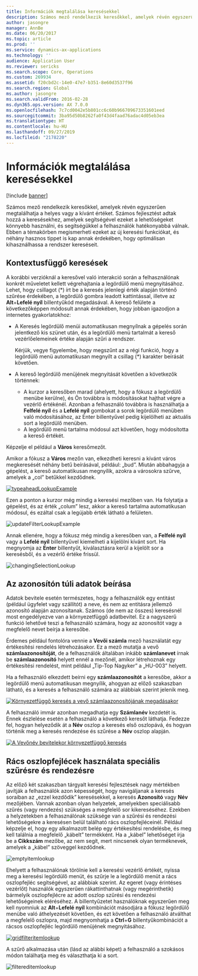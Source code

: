 ```yaml
---
title: Információk megtalálása keresésekkel
description: Számos mező rendelkezik keresőkkel, amelyek révén egyszerűen megtalálhatja a helyes vagy a kívánt értéket. Számos fejlesztést adtak hozzá a keresésekhez, amelyek segítségével ezeket a lehetőségeket könnyebb használni, és segítségükkel a felhasználók hatékonyabbá válnak. Ebben a témakörben megismerheti ezeket az új keresési funkciókat, és néhány hasznos tippet is kap annak érdekében, hogy optimálisan kihasználhassa a rendszer kereséseit.
author: jasongre
manager: AnnBe
ms.date: 06/20/2017
ms.topic: article
ms.prod: ''
ms.service: dynamics-ax-applications
ms.technology: ''
audience: Application User
ms.reviewer: sericks
ms.search.scope: Core, Operations
ms.custom: 269934
ms.assetid: f20cbd2c-14e0-47e7-b351-8e60d3537f96
ms.search.region: Global
ms.author: jasongre
ms.search.validFrom: 2016-02-28
ms.dyn365.ops.version: AX 7.0.0
ms.openlocfilehash: 7c7cd0042e5b801cc6c60b966709673351601eed
ms.sourcegitcommit: 3ba95d50b8262fa0f43d4faad76adac4d05eb3ea
ms.translationtype: HT
ms.contentlocale: hu-HU
ms.lasthandoff: 09/27/2019
ms.locfileid: "2178220"
---
```

# <a name="find-information-by-using-lookups"></a>Információk megtalálása keresésekkel

[!include [banner](../includes/banner.md)]

Számos mező rendelkezik keresőkkel, amelyek révén egyszerűen megtalálhatja a helyes vagy a kívánt értéket. Számos fejlesztést adtak hozzá a keresésekhez, amelyek segítségével ezeket a lehetőségeket könnyebb használni, és segítségükkel a felhasználók hatékonyabbá válnak. Ebben a témakörben megismerheti ezeket az új keresési funkciókat, és néhány hasznos tippet is kap annak érdekében, hogy optimálisan kihasználhassa a rendszer kereséseit.

## <a name="responsive-lookups"></a>Kontextusfüggő keresések

A korábbi verzióknál a keresővel való interakció során a felhasználónak konkrét műveletet kellett végrehajtania a legördülő menü megnyitásához. Lehet, hogy csillagot (\*) írt be a keresés jelenlegi érték alapján történő szűrése érdekében, a legördülő gombra leadott kattintással, illetve az **Alt**+**Lefelé nyíl** billentyűkód megadásával. A kereső felülete a következőképpen módosult annak érdekében, hogy jobban igazodjon a internetes gyakorlatokhoz:

- A Keresés legördülő menüi automatikusan megnyílnak a gépelés során jelentkező kis szünet után, és a legördülő menü tartalmát a kereső vezérlőelemeinek értéke alapján szűri a rendszer.

    Kérjük, vegye figyelembe, hogy megszűnt az a régi funkció, hogy a legördülő menü automatikusan megnyílt a csillag (\*) karakter beírását követően.

- A kereső legördülő menüjének megnyitását követően a következők történnek:

    - A kurzor a keresőben marad (ahelyett, hogy a fókusz a legördülő menübe kerülne), és Ön továbbra is módosításokat hajthat végre a vezérlő értékénél. Azonban a felhasználó továbbra is használhatja a **Felfelé nyíl** és a **Lefelé nyíl** gombokat a sorok legördülő menüben való módosításához, az Enter billentyűvel pedig kijelölheti az aktuális sort a legördülő menüben.
    - A legördülő menü tartalma módosul azt követően, hogy módosította a kereső értékét.

Képzelje el például a **Város** keresőmezőt.

Amikor a fókusz a **Város** mezőn van, elkezdheti keresni a kívánt város megkeresését néhány betű beírásával, például: „bud”. Miután abbahagyja a gépelést, a kereső automatikusan megnyílik, azokra a városokra szűrve, amelyek a „col” betűkkel kezdődnek.

[![typeaheadLookupExample](./media/typeaheadlookupexample.png)](./media/typeaheadlookupexample.png)

Ezen a ponton a kurzor még mindig a keresési mezőben van. Ha folytatja a gépelést, és az érték „colum” lesz, akkor a kereső tartalma automatikusan módosul, és ezáltal csak a legújabb érték látható a felületen.

![updateFilterLookupExample](./media/updatefilterlookupexample.png)

Annak ellenére, hogy a fókusz még mindig a keresőben van, a **Felfelé nyíl** vagy a **Lefelé nyíl** billentyűvel kiemelheti a kijelölni kívánt sort. Ha megnyomja az **Enter** billentyűt, kiválasztásra kerül a kijelölt sor a keresésből, és a vezérlő értéke frissül.

![changingSelectionLookup](./media/changingselectionlookup.png)

## <a name="typing-in-more-than-ids"></a>Az azonosítón túli adatok beírása

Adatok bevitele esetén természetes, hogy a felhasználók egy entitást (például ügyfelet vagy szállítót) a neve, és nem az entitásra jellemző azonosító alapján azonosítanak. Számos (de nem az összes) keresésnél most engedélyezve van a környezetfüggő adatbevitel. Ez a nagyszerű funkció lehetővé teszi a felhasználó számára, hogy az azonosítót vagy a megfelelő nevet beírja a keresőbe.

Érdemes például fontolóra vennie a **Vevői számla** mező használatát egy értékesítési rendelés létrehozásakor. Ez a mező mutatja a vevő **számlaazonosítóját**, de a felhasználók általában inkább **számlanevet** írnak be **számlaazonosító** helyett ennél a mezőnél, amikor létrehoznak egy értékesítési rendelést, mint például „Tip-Top Nagyker” a „HU-003” helyett.

Ha a felhasználó elkezdett beírni egy **számlaazonosítót** a keresőbe, akkor a legördülő menü automatikusan megnyílik, ahogyan az előző szakaszban látható, és a keresés a felhasználó számára az alábbiak szerint jelenik meg.

[![Környezetfüggő keresés a vevő számlaazonosítójának megadásakor](./media/howtocontextuallookups-1.png)](./media/howtocontextuallookups-1.png)

A felhasználó immár azonban megadhatja egy **Számlanév** kezdetét is. Ennek észlelése esetén a felhasználó a következő keresőt láthatja. Fedezze fel, hogyan helyeződik át a **Név** oszlop a keresés első oszlopává, és hogyan történik meg a keresés rendezése és szűrése a **Név** oszlop alapján.

[![A Vevőnév bevitelekor környezetfüggő keresés](./media/howtocontextuallookups-2.png)](./media/howtocontextuallookups-2.png)

## <a name="using-grid-column-headers-for-more-advanced-filtering-and-sorting"></a>Rács oszlopfejlécek használata speciális szűrésre és rendezésre

Az előző két szakaszban tárgyalt keresési fejlesztések nagy mértékben javítják a felhasználók azon képességét, hogy navigáljanak a keresés soraiban az „ezzel kezdődik” keresésekkel, a keresés **Azonosító** vagy **Név** mezőjében. Vannak azonban olyan helyzetek, amelyekben speciálisabb szűrés (vagy rendezés) szükséges a megfelelő sor kikereséséhez. Ezekben a helyzetekben a felhasználónak szüksége van a szűrési és rendezési lehetőségekre a keresésen belül található rács oszlopfejléceinél. Például képzelje el, hogy egy alkalmazott belép egy értékesítési rendelésbe, és meg kell találnia a megfelelő „kábelt” termékként. Ha a „kábel” lehetőséget írja be a **Cikkszám** mezőbe, az nem segít, mert nincsenek olyan terméknevek, amelyek a „kábel” szöveggel kezdődnek.

![emptyitemlookup](./media/emptyitemlookup.png)

Ehelyett a felhasználónak törölnie kell a keresési vezérlő értékét, nyissa meg a keresési legördülő menüt, és szűrje le a legördülő menüt a rács oszlopfejléc segítségével, az alábbiak szerint. Az egeret (vagy érintéses vezérlőt) használók egyszerűen rákattinthatnak (vagy megérinthetik) bármelyik oszlopfejlécre az adott oszlop szűrési és rendezési lehetőségeinek eléréséhez. A billentyűzetet használóknak egyszerűen meg kell nyomniuk az **Alt**+**Lefelé** **nyíl** kombinációt másodjára a fókusz legördülő menübe való áthelyezését követően, és ezt követően a felhasználó átválthat a megfelelő oszlopra, majd megnyomhatja a **Ctrl**+**G** billentyűkombinációt a rácsos oszlopfejléc legördülő menüjének megnyitásához.

[![gridfilteritemlookup](./media/gridfilteritemlookup.png)](./media/gridfilteritemlookup.png)

A szűrő alkalmazása után (lásd az alábbi képet) a felhasználó a szokásos módon találhatja meg és választhatja ki a sort.

![filtereditemlookup](./media/filtereditemlookup.png)

